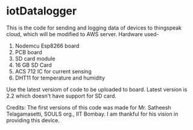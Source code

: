 # iotDatalogger
This is the code for sending and logging data of devices to thingspeak cloud, which will be modified to AWS server.
Hardware used-
1. Nodemcu Esp8266 board 
2. PCB board
3. SD card module 
4. 16 GB SD Card
5. ACS 712 IC for current sensing
6. DHT11 for temperature and humidity

Use the latest versiom of code to be uploaded to board. Latest version is 2.2 which doesn't have support for SD card.

Credits: The first versions of this code was made for Mr. Satheesh Telagamasetti, SOULS org., IIT Bombay. I am thankful for his vision in providing this device.
